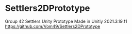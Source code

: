 # Settlers2DPrototype
Group 42 Settlers Unity Prototype
Made in Unitiy 2021.3.19.f1
https://github.com/Vom49/Settlers2DPrototype

